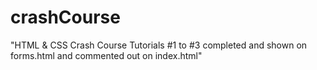 # crashCourse
"HTML & CSS Crash Course Tutorials #1 to #3 completed and shown on forms.html and commented out on index.html"